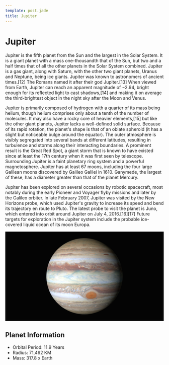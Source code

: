```yaml
---
template: post.jade
title: Jupiter
---
```


# Jupiter
Jupiter is the fifth planet from the Sun and the largest in the Solar System. It is a giant planet with a mass one-thousandth that of the Sun, but two and a half times that of all the other planets in the Solar System combined. Jupiter is a gas giant, along with Saturn, with the other two giant planets, Uranus and Neptune, being ice giants. Jupiter was known to astronomers of ancient times.[12] The Romans named it after their god Jupiter.[13] When viewed from Earth, Jupiter can reach an apparent magnitude of −2.94, bright enough for its reflected light to cast shadows,[14] and making it on average the third-brightest object in the night sky after the Moon and Venus.

Jupiter is primarily composed of hydrogen with a quarter of its mass being helium, though helium comprises only about a tenth of the number of molecules. It may also have a rocky core of heavier elements,[15] but like the other giant planets, Jupiter lacks a well-defined solid surface. Because of its rapid rotation, the planet's shape is that of an oblate spheroid (it has a slight but noticeable bulge around the equator). The outer atmosphere is visibly segregated into several bands at different latitudes, resulting in turbulence and storms along their interacting boundaries. A prominent result is the Great Red Spot, a giant storm that is known to have existed since at least the 17th century when it was first seen by telescope. Surrounding Jupiter is a faint planetary ring system and a powerful magnetosphere. Jupiter has at least 67 moons, including the four large Galilean moons discovered by Galileo Galilei in 1610. Ganymede, the largest of these, has a diameter greater than that of the planet Mercury.

Jupiter has been explored on several occasions by robotic spacecraft, most notably during the early Pioneer and Voyager flyby missions and later by the Galileo orbiter. In late February 2007, Jupiter was visited by the New Horizons probe, which used Jupiter's gravity to increase its speed and bend its trajectory en route to Pluto. The latest probe to visit the planet is Juno, which entered into orbit around Jupiter on July 4, 2016.[16][17] Future targets for exploration in the Jupiter system include the probable ice-covered liquid ocean of its moon Europa.

![alt text](../images/jupiter.png "Logo Title Text 1")


## Planet Information
* Orbital Period: 11.9 Years
* Radius: 71,492 KM
* Mass: 317.8 x Earth
